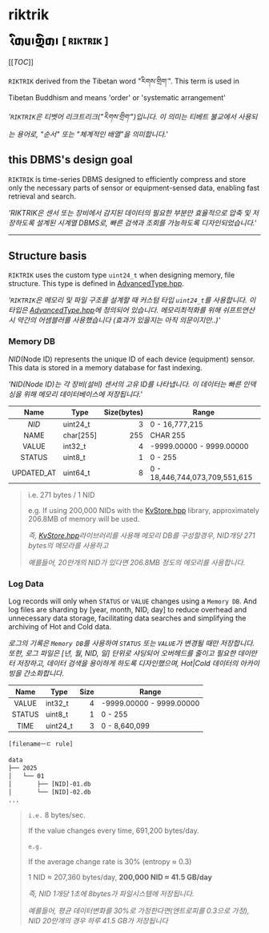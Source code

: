# riktrik

<img src="./docs/assets/logo.svg" width="200" alt="logo">

[[_TOC_]]

`RIKTRIK` derived from the Tibetan word "རིགས་གྲིག་". This term is used in Tibetan Buddhism and means 'order' or 'systematic arrangement'

_'`RIKTRIK`은 티벳어 리크트리크("རིགས་གྲིག་")입니다. 이 의미는 티베트 불교에서 사용되는 용어로, "순서" 또는 "체계적인 배열"을 의미합니다.'_

## this DBMS's design goal 

`RIKTRIK` is time-series DBMS designed to efficiently compress and store only the necessary parts of sensor or equipment-sensed data, enabling fast retrieval and search.

_'RIKTRIK은 센서 또는 장비에서 감지된 데이터의 필요한 부분만 효율적으로 압축 및 저장하도록 설계된 시계열 DBMS로, 빠른 검색과 조회를 가능하도록 디자인되었습니다.'_

---

## Structure basis

`RIKTRIK` uses the custom type `uint24_t` when designing memory, file structure. This type is defined in [AdvancedType.hpp](./lib/types/AdvancedType.hpp).

_'`RIKTRIK`은 메모리 및 파일 구조를 설계할 때 커스텀 타입 `uint24_t`를 사용합니다. 이 타입은 [AdvancedType.hpp](./lib/types/AdvancedType.hpp)에 정의되어 있습니다. 메모리최적화를 위해 쉬프트연산시 약간의 어셈블러를 사용했습니다 (효과가 있을지는 아직 의문이지만..)'_

### Memory DB

*NID*(Node ID) represents the unique ID of each device (equipment) sensor.
This data is stored in a memory database for fast indexing.

_'NID(Node ID)는 각 장비(설비) 센서의 고유 ID를 나타냅니다. 이 데이터는 빠른 인덱싱을 위해 메모리 데이터베이스에 저장됩니다.'_

|    Name    | Type      | Size(bytes) | Range                          |
| :--------: | --------- | ----------: | ------------------------------ |
|   *NID*    | uint24_t  |           3 | 0 - 16,777,215                 |
|    NAME    | char[255] |         255 | CHAR 255                       |
|   VALUE    | int32_t   |           4 | -9999.00000 - 9999.00000       |
|   STATUS   | uint8_t   |           1 | 0 - 255                        |
| UPDATED_AT | uint64_t  |           8 | 0 - 18,446,744,073,709,551,615 |


> i.e. 
> 271 bytes / 1 NID 
> 
> e.g. 
> If using 200,000 NIDs with the [KvStore.hpp](./docs/KvStore.hpp.md) library, approximately 206.8MB of memory will be used.
>
> _즉, [KvStore.hpp](./docs/KvStore.hpp.md)라이브러리를 사용해 메모리 DB를 구성할경우, NID개당 271 bytes의 메모라를 사용하고_
> 
> _예를들어, 20만개의 NID가 있다면 206.8MB 정도의 메모리를 사용합니다._
### Log Data

Log records will only when `STATUS` or `VALUE` changes using a `Memory DB`. 
And log files are sharding by [year, month, NID, day] to reduce overhead and unnecessary data storage, 
facilitating data searches and simplifying the archiving of Hot and Cold data.

_로그의 기록은 `Memory DB`를 사용하여 `STATUS` 또는 `VALUE`가 변경될 때만 저장합니다. 또한, 로그 파일은 [년, 월, NID, 일] 단위로 샤딩되어 오버헤드를 줄이고 필요한 데이만터 저장하고, 데이터 검색을 용이하게 하도록 디자인했으며, Hot|Cold 데이터의 아카이빙을 간소화합니다._

|  Name  | Type     | Size | Range                    |
| :----: | -------- | ---: | ------------------------ |
| VALUE  | int32_t  |    4 | -9999.00000 - 9999.00000 |
| STATUS | uint8_t  |    1 | 0 - 255                  |
|  TIME  | uint24_t |    3 | 0 - 8,640,099            |

```
[filenameㅡㄷ rule]

data
├── 2025
│   └── 01
│       ├── [NID]-01.db
│       └── [NID]-02.db
...
```

> `i.e.`
> 8 bytes/sec.
> 
> If the value changes every time, 691,200 bytes/day.
> 
> `e.g.`
> 
> If the average change rate is 30% (entropy ≈ 0.3)
> 
> 1 NID ≈ 207,360 bytes/day, **200,000 NID ≈ 41.5 GB/day**
>
> _즉, NID 1개당 1초에 8bytes가 파일시스템에 저장됩니다._
> 
> _예를들어, 평균 데이터변화를 30%로 가정한다면(엔트로피를 0.3으로 가정), NID 20만개의 경우 하루 41.5 GB가 저장됩니다_

